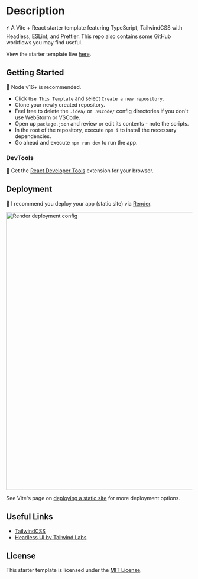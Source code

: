 # Description

⚡ A Vite + React starter template featuring TypeScript, TailwindCSS with Headless, ESLint, and Prettier. This repo also contains some GitHub workflows you may find useful.

View the starter template live [here](https://vite-react-ts-tailwindcss.onrender.com/).

## Getting Started

🚩 Node v16+ is recommended.

-   Click `Use This Template` and select `Create a new repository`.
-   Clone your newly created repository.
-   Feel free to delete the `.idea/` or `.vscode/` config directories if you don't use WebStorm or VSCode.
-   Open up `package.json` and review or edit its contents - note the scripts.
-   In the root of the repository, execute `npm i` to install the necessary dependencies.
-   Go ahead and execute `npm run dev` to run the app.

### DevTools

🔧 Get the [React Developer Tools](https://beta.reactjs.org/learn/react-developer-tools) extension for your browser.

## Deployment

🚀 I recommend you deploy your app (static site) via [Render](https://render.com/).

<img width="750" alt="Render deployment config" src="https://user-images.githubusercontent.com/28689428/203065767-2dd74be6-b70d-4520-b596-fbd1dfe59245.png">

See Vite's page on [deploying a static site](https://vitejs.dev/guide/static-deploy.html) for more deployment options.

## Useful Links

-   [TailwindCSS](https://tailwindcss.com/docs/installation)
-   [Headless UI by Tailwind Labs](https://headlessui.com/)

## License

This starter template is licensed under the [MIT License](https://github.com/mooship/mooship-vite/blob/main/LICENSE).
